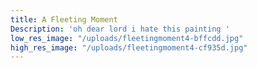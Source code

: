 ```yaml
---
title: A Fleeting Moment
Description: 'oh dear lord i hate this painting '
low_res_image: "/uploads/fleetingmoment4-bffcdd.jpg"
high_res_image: "/uploads/fleetingmoment4-cf935d.jpg"
---
```


